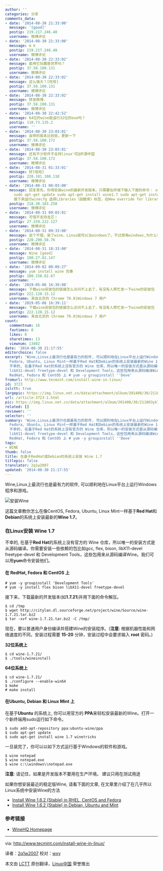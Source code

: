 ```yaml
---
author: ''
categories: 分享
comments_data:
- date: '2014-08-30 21:33:00'
  message: '[good]'
  postip: 219.217.246.48
  username: 微博评论
- date: '2014-08-30 21:33:00'
  message: m k
  postip: 219.217.246.48
  username: 微博评论
- date: '2014-08-30 22:33:02'
  message: 能用它玩魔兽世界吗？
  postip: 37.58.100.131
  username: 微博评论
- date: '2014-08-30 22:33:02'
  message: 这么强大？[吃惊]
  postip: 37.58.100.131
  username: 微博评论
- date: '2014-08-30 22:33:02'
  message: 转发微博.
  postip: 37.58.100.131
  username: 微博评论
- date: '2014-08-30 22:42:52'
  message: 64位的wine能运行32位的exe吗？
  postip: 110.73.135.2
  username: ''
- date: '2014-08-30 23:03:01'
  message: 自带的版本比较低，更新一下
  postip: 37.58.100.172
  username: 微博评论
- date: '2014-08-30 23:03:01'
  message: 还有不少软件不支持linux'哎@开源中国
  postip: 37.58.100.172
  username: 微博评论
- date: '2014-08-31 01:33:01'
  message: 好[哈哈]
  postip: 220.181.108.110
  username: 微博评论
- date: '2014-08-31 08:03:00'
  message: 回复首先，你得安装wine的最新开发版本。只需要在终端下输入下面的命令： sudo add-apt-repository ppa:ubuntu-wine/ppa
    sudo apt-get update sudo apt-get install wine1.7 sudo apt-get install wine1.7-i386
    接下来运行winecfg 选择Libraries（函数库）标签，在New override for library框中输入dbg
  postip: 218.30.103.250
  username: 微博评论
- date: '2014-08-31 09:03:01'
  message: 可惜不支持龙芯！
  postip: 27.159.222.127
  username: 微博评论
- date: '2014-08-31 09:33:00'
  message: 这个不错，装了wine，Linux就可以当windows了。不过想用windows,为什么不直接装windows呢？
  postip: 220.200.58.76
  username: 微博评论
- date: '2014-08-31 18:33:00'
  message: Wine [good]
  postip: 198.27.82.147
  username: 微博评论
- date: '2014-09-02 00:09:27'
  message: yum install wine 完事
  postip: 180.158.62.67
  username: ''
- date: '2019-05-06 16:39:08'
  message: 下载wine安装包的链接怎么访问不上去了，有没有人帮忙发一下wine的安装包
  postip: 222.128.15.12
  username: 来自北京的 Chrome 70.0|Windows 7 用户
- date: '2019-05-06 16:39:11'
  message: 下载wine安装包的链接怎么访问不上去了，有没有人帮忙发一下wine的安装包
  postip: 222.128.15.12
  username: 来自北京的 Chrome 70.0|Windows 7 用户
count:
  commentnum: 16
  favtimes: 0
  likes: 0
  sharetimes: 13
  viewnum: 13402
date: '2014-08-30 21:17:55'
editorchoice: false
excerpt: 'Wine,Linux上最流行也是最有力的软件, 可以顺利地在Linux平台上运行Windows程序和游戏。  这篇文章教你怎么在像CentOS,
  Fedora, Ubuntu, Linux Mint一样基于Red Hat和Debian的系统上安装最新的Wine 1.7。 在Linux安装 Wine 1.7
  不幸的, 在基于Red Hat的系统上没有官方的 Wine 仓库，所以唯一的安装方式是从源码编译。你需要安装一些依赖的包比如gcc, flex, bison,
  libX11-devel freetype-devel 和 Development Tools，这些包用来从源码编译Wine。我们可以用yum命令安装他们。 在
  RedHat, Fedora 和 CentOS 上 # yum -y groupinstall ''Deve'
fromurl: http://www.tecmint.com/install-wine-in-linux/
id: 3723
islctt: true
largepic: https://img.linux.net.cn/data/attachment/album/201408/30/211803yk7vlgkajllblkug.png
url: /article-3723-1.html
pic: https://img.linux.net.cn/data/attachment/album/201408/30/211803yk7vlgkajllblkug.png.thumb.jpg
related: []
reviewer: ''
selector: ''
summary: 'Wine,Linux上最流行也是最有力的软件, 可以顺利地在Linux平台上运行Windows程序和游戏。  这篇文章教你怎么在像CentOS,
  Fedora, Ubuntu, Linux Mint一样基于Red Hat和Debian的系统上安装最新的Wine 1.7。 在Linux安装 Wine 1.7
  不幸的, 在基于Red Hat的系统上没有官方的 Wine 仓库，所以唯一的安装方式是从源码编译。你需要安装一些依赖的包比如gcc, flex, bison,
  libX11-devel freetype-devel 和 Development Tools，这些包用来从源码编译Wine。我们可以用yum命令安装他们。 在
  RedHat, Fedora 和 CentOS 上 # yum -y groupinstall ''Deve'
tags:
- WINE
thumb: false
title: 在基于RedHat或Debian的系统上安装 Wine 1.7
titlepic: false
translator: 2q1w2007
updated: '2014-08-30 21:17:55'
---
```


Wine,Linux上最流行也是最有力的软件, 可以顺利地在Linux平台上运行Windows程序和游戏。


![安装Wine ](/data/attachment/album/201408/30/211803yk7vlgkajllblkug.png)


这篇文章教你怎么在像CentOS, Fedora, Ubuntu, Linux Mint一样基于**Red Hat**和**Debian**的系统上安装最新的**Wine 1.7**。


### 在Linux安装 Wine 1.7


不幸的, 在基于**Red Hat**的系统上没有官方的 Wine 仓库，所以唯一的安装方式是从源码编译。你需要安装一些依赖的包比如gcc, flex, bison, libX11-devel freetype-devel 和 Development Tools，这些包用来从源码编译Wine。我们可以用**yum**命令安装他们。


#### 在 RedHat, Fedora 和 CentOS 上



```
# yum -y groupinstall 'Development Tools'
# yum -y install flex bison libX11-devel freetype-devel

```

接下来，下载最新的开发版本(如**1.7.21**)并用下面的命令解压。



```
$ cd /tmp
$ wget http://citylan.dl.sourceforge.net/project/wine/Source/wine-1.7.21.tar.bz2
$ tar -xvf wine-1.7.21.tar.bz2 -C /tmp/

```

现在，要以普通用户身份编译并搭建Wine的安装程序。(**注意**: 根据机器性能和网络速度的不同，安装过程需要 **15-20** 分钟，安装过程中会要求输入 **root** 密码。)


**32位系统上**



```
$ cd wine-1.7.21/
$ ./tools/wineinstall

```

**64位系统上**



```
$ cd wine-1.7.21/
$ ./configure --enable-win64
$ make
# make install

```

#### 在Ubuntu, Debian 和 Linux Mint 上


在基于**Ubuntu** 的系统上, 你可以用官方的 **PPA**来轻松安装最新的Wine。打开一个新终端用sudo运行如下命令。



```
$ sudo add-apt-repository ppa:ubuntu-wine/ppa 
$ sudo apt-get update
$ sudo apt-get install wine 1.7 winetricks

```

一旦装完了，你可以以如下方式运行基于Windows的软件和游戏。



```
$ wine notepad
$ wine notepad.exe 
$ wine c:\\windows\\notepad.exe

```

**注意**: 请记住，如果是开发版本不要用在生产环境。 建议只用在测试用途


如果你想安装最近的稳定版Wine, 请看下面的文章, 在文章里介绍了在几乎所以Linux系统中安装Wine的方法


* [Install Wine 1.6.2 (Stable) in RHEL, CentOS and Fedora](http://www.tecmint.com/install-wine-in-rhel-centos-and-fedora/)
* [Install Wine 1.6.2 (Stable) in Debian, Ubuntu and Mint](http://www.tecmint.com/install-wine-on-ubuntu-and-linux-mint/)


### 参考链接


* [WineHQ Homepage](http://www.winehq.org/)




---


via: <http://www.tecmint.com/install-wine-in-linux/>


译者：[2q1w2007](https://github.com/2q1w2007) 校对：[wxy](https://github.com/wxy)


本文由 [LCTT](https://github.com/LCTT/TranslateProject) 原创翻译，[Linux中国](http://linux.cn/) 荣誉推出